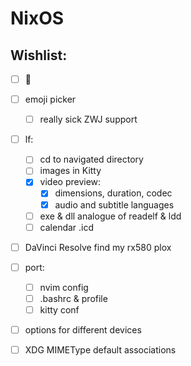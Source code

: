 # NixOS

## Wishlist:
- [ ] 🍚
- [ ] emoji picker 
  - [ ] really sick ZWJ support
- [ ] lf:
  - [ ] cd to navigated directory
  - [ ] images in Kitty
  - [x] video preview:
    - [x] dimensions, duration, codec
    - [x] audio and subtitle languages
  - [ ] exe & dll analogue of readelf & ldd
  - [ ] calendar .icd
- [ ] DaVinci Resolve find my rx580 plox
- [ ] port:
  - [ ] nvim config
  - [ ] .bashrc & profile
  - [ ] kitty conf
- [ ] options for different devices
- [ ] XDG MIMEType default associations


